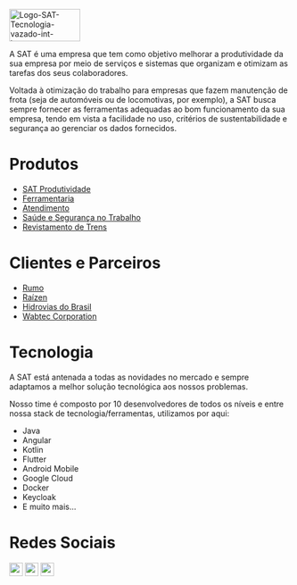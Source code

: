 <a href="https://satsolucoes.com.br/" target="_blank" rel="noopener noreferrer"><img src="https://static.wixstatic.com/media/a30425_351f1910f058429c9d208bbcde321f1c~mv2.png/v1/fill/w_127,h_58,al_c,q_85,usm_0.66_1.00_0.01,enc_auto/Logo-SAT-Tecnologia-vazado-int-branco.png" alt="Logo-SAT-Tecnologia-vazado-int-branco.png" style="width:127px;height:58px;object-fit:cover" srcset="https://static.wixstatic.com/media/a30425_351f1910f058429c9d208bbcde321f1c~mv2.png/v1/fill/w_127,h_58,al_c,q_85,usm_0.66_1.00_0.01,enc_auto/Logo-SAT-Tecnologia-vazado-int-branco.png 1x, https://static.wixstatic.com/media/a30425_351f1910f058429c9d208bbcde321f1c~mv2.png/v1/fill/w_254,h_116,al_c,q_85,usm_0.66_1.00_0.01,enc_auto/Logo-SAT-Tecnologia-vazado-int-branco.png 2x" fetchpriority="high"></a>

A SAT é uma empresa que tem como objetivo melhorar a produtividade da sua empresa por meio de serviços e sistemas que organizam e otimizam as tarefas dos seus colaboradores.

Voltada à otimização do trabalho para empresas que fazem manutenção de frota (seja de automóveis ou de locomotivas, por exemplo), a SAT busca sempre fornecer as ferramentas adequadas ao bom funcionamento da sua empresa, tendo em vista a facilidade no uso, critérios de sustentabilidade e segurança ao gerenciar os dados fornecidos.

# Produtos

  - [SAT Produtividade](https://satsolucoes.com.br/o-sat/#sat-produtividade)
  - [Ferramentaria](https://satsolucoes.com.br/o-sat/#sat-ferramentaria0)
  - [Atendimento](https://satsolucoes.com.br/o-sat/#sat-atendimento1)
  - [Saúde e Segurança no Trabalho](https://satsolucoes.com.br/o-sat/#sat-atendimento2)
  - [Revistamento de Trens](https://satsolucoes.com.br/o-sat/#sat-atendimento3)

# Clientes e Parceiros

   - [Rumo](http://pt.rumolog.com/default_pti.asp?idioma=0&conta=45)
   - [Raízen](https://www.raizen.com.br/)
   - [Hidrovias do Brasil](http://hbsa.com.br/)
   - [Wabtec Corporation](https://www.wabtec.com/)

# Tecnologia

A SAT está antenada a todas as novidades no mercado e sempre adaptamos a melhor solução tecnológica aos nossos problemas.

Nosso time é composto por 10 desenvolvedores de todos os níveis e entre nossa stack de tecnologia/ferramentas, utilizamos por aqui:

   - Java
   - Angular
   - Kotlin
   - Flutter
   - Android Mobile
   - Google Cloud
   - Docker
   - Keycloak
   - E muito mais...

# Redes Sociais
<a href="https://www.linkedin.com/company/satsolucoes/"><img src="https://encrypted-tbn0.gstatic.com/images?q=tbn%3AANd9GcQzrdlv1qle8ssb16zhv0dVmNpGUcLxqIlo-A&usqp=CAU" width="24px" height="24px"></a>
<a href="https://www.instagram.com/satsolucoes/"><img src="https://upload.wikimedia.org/wikipedia/commons/thumb/a/a5/Instagram_icon.png/768px-Instagram_icon.png" width="24px" height="24px"></a>
<a href="https://www.facebook.com/satsolucoes"><img src="https://upload.wikimedia.org/wikipedia/en/0/04/Facebook_f_logo_%282021%29.svg" width="24px" height="24px"></a>

[//]: # (These are reference links used in the body of this note and get stripped out when the markdown processor does its job. There is no need to format nicely because it shouldn't be seen. Thanks SO - http://stackoverflow.com/questions/4823468/store-comments-in-markdown-syntax)


   [dill]: <https://github.com/joemccann/dillinger>
   [git-repo-url]: <https://github.com/joemccann/dillinger.git>
   [john gruber]: <http://daringfireball.net>
   [df1]: <http://daringfireball.net/projects/markdown/>
   [markdown-it]: <https://github.com/markdown-it/markdown-it>
   [Ace Editor]: <http://ace.ajax.org>
   [node.js]: <http://nodejs.org>
   [Twitter Bootstrap]: <http://twitter.github.com/bootstrap/>
   [jQuery]: <http://jquery.com>
   [@tjholowaychuk]: <http://twitter.com/tjholowaychuk>
   [express]: <http://expressjs.com>
   [AngularJS]: <http://angularjs.org>
   [Gulp]: <http://gulpjs.com>

   [PlDb]: <https://github.com/joemccann/dillinger/tree/master/plugins/dropbox/README.md>
   [PlGh]: <https://github.com/joemccann/dillinger/tree/master/plugins/github/README.md>
   [PlGd]: <https://github.com/joemccann/dillinger/tree/master/plugins/googledrive/README.md>
   [PlOd]: <https://github.com/joemccann/dillinger/tree/master/plugins/onedrive/README.md>
   [PlMe]: <https://github.com/joemccann/dillinger/tree/master/plugins/medium/README.md>
   [PlGa]: <https://github.com/RahulHP/dillinger/blob/master/plugins/googleanalytics/README.md>
